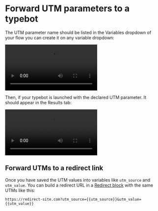 # Forward UTM parameters to a typebot

The UTM parameter name should be listed in the Variables dropdown of your flow you can create it on any variable dropdown:

<video controls>
  <source src="/video/utm-declaration.mp4"/>
</video>

Then, if your typebot is launched with the declared UTM parameter. It should appear in the Results tab:

<video controls>
  <source src="/video/utm-in-results.mp4"/>
</video>

## Forward UTMs to a redirect link

Once you have saved the UTM values into variables like `utm_source` and `utm_value`. You can build a redirect URL in a [Redirect block](../editor/blocks/logic/redirect.md) with the same UTMs like this:

```
https://redirect-site.com?utm_source={{utm_source}}&utm_value={{utm_value}}
```
